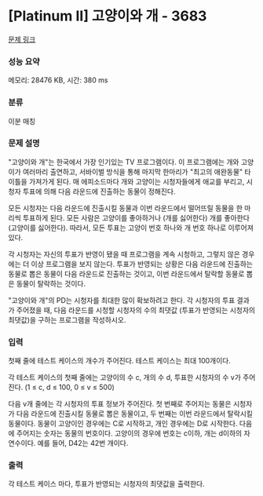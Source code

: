 # [Platinum II] 고양이와 개 - 3683 

[문제 링크](https://www.acmicpc.net/problem/3683) 

### 성능 요약

메모리: 28476 KB, 시간: 380 ms

### 분류

이분 매칭

### 문제 설명

<p>"고양이와 개"는 한국에서 가장 인기있는 TV 프로그램이다. 이 프로그램에는 개와 고양이가 여러마리 출연하고, 서바이벌 방식을 통해 마지막 한마리가 "최고의 애완동물" 타이틀을 가져가게 된다. 매 에피소드마다 개와 고양이는 시청자들에게 애교를 부리고, 시청자 투표에 의해 다음 라운드에 진출하는 동물이 정해진다.</p>

<p>모든 시청자는 다음 라운드에 진출시킬 동물과 이번 라운드에서 떨어뜨릴 동물을 한 마리씩 투표하게 된다. 모든 사람은 고양이를 좋아하거나 (개를 싫어한다) 개를 좋아한다 (고양이를 싫어한다). 따라서, 모든 투표는 고양이 번호 하나와 개 번호 하나로 이루어져 있다.</p>

<p>각 시청자는 자신의 투표가 반영이 됐을 때 프로그램을 계속 시청하고, 그렇지 않은 경우에는 더 이상 프로그램을 보지 않는다. 투표가 반영되는 상황은 다음 라운드에 진출하는 동물로 뽑은 동물이 다음 라운드로 진출하는 것이고, 이번 라운드에서 탈락할 동물로 뽑은 동물이 탈락하는 것이다.</p>

<p>"고양이와 개"의 PD는 시청자를 최대한 많이 확보하려고 한다. 각 시청자의 투표 결과가 주어졌을 때, 다음 라운드를 시청할 시청자의 수의 최댓값 (투표가 반영되는 시청자의 최댓값)을 구하는 프로그램을 작성하시오.</p>

### 입력 

 <p>첫째 줄에 테스트 케이스의 개수가 주어진다. 테스트 케이스는 최대 100개이다.</p>

<p>각 테스트 케이스의 첫째 줄에는 고양이의 수 c, 개의 수 d, 투표한 시청자의 수 v가 주어진다. (1 ≤ c, d ≤ 100, 0 ≤ v ≤ 500)</p>

<p>다음 v개 줄에는 각 시청자의 투표 정보가 주어진다. 첫 번째로 주어지는 동물은 시청자가 다음 라운드에 진출시킬 동물로 뽑은 동물이고, 두 번째는 이번 라운드에서 탈락시킬 동물이다. 동물이 고양이인 경우에는 C로 시작하고, 개인 경우에는 D로 시작한다. 다음에 주어지는 숫자는 동물의 번호이다. 고양이의 경우에 번호는 c이하, 개는 d이하의 자연수이다. 예를 들어, D42는 42번 개이다.</p>

### 출력 

 <p>각 테스트 케이스 마다, 투표가 반영되는 시청자의 최댓값을 출력한다.</p>

